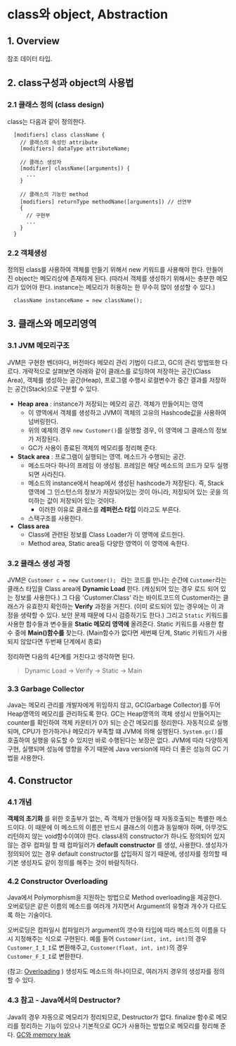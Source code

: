 # class와 object, Abstraction
## 1. Overview
참조 데이터 타입.
## 2. class구성과 object의 사용법
### 2.1 클래스 정의 (class design)
class는 다음과 같이 정의한다.
```
  [modifiers] class className {
    // 클래스의 속성인 attribute
    [modifiers] dataType attributeName;

    // 클래스 생성자
    [modifier] className([arguments]) {
      ...
    }

    // 클래스의 기능인 method
    [modifiers] returnType methodName([arguments]) // 선언부
    {  
      // 구현부
      ...
    }
  }
```
### 2.2 객체생성
정의된 class를 사용하여 객체를 만들기 위해서 new 키워드를 사용해야 한다. 만들어진 object는 메모리상에 존재하게 된다. (따라서 객체를 생성하기 위해서는 충분한 메모리가 있어야 한다. instance는 메모리가 허용하는 한 무수히 많이 생성할 수 있다.)
```
  className instanceName = new className();
```

## 3. 클래스와 메모리영역
### 3.1 JVM 메모리구조
JVM은 구현한 벤더마다, 버전마다 메모리 관리 기법이 다르고, GC의 관리 방법또한 다르다. 개략적으로 살펴보면 아래와 같이 클래스를 로딩하여 저장하는 공간(Class Area), 객체를 생성하는 공간(Heap), 프로그램 수행시 로컬변수가 중간 결과를 저장하는 공간(Stack)으로 구분할 수 있다.

* **Heap area** : instance가 저장되는 메모리 공간. 객체가 만들어지는 영역
  * 이 영역에서 객체를 생성하고 JVM이 객체의 고유의 Hashcode값을 사용하여 넘버링한다.
  * 위의 예제의 경우 `new Customer()`를 실행할 경우, 이 영역에 그 클래스의 정보가 저장된다.
  * GC가 사용이 종료된 객체의 메모리를 정리해 준다.
* **Stack area** : 프로그램이 실행되는 영역. 메소드가 수행되는 공간.
  * 메소드마다 하나의 프레임 이 생성됨. 프레임은 해당 메소드의 코드가 모두 실행되면 사라진다.
  * 메소드의 instance에서 heap에서 생성된 hashcode가 저장된다. 즉, Stack 영역에 그 인스턴스의 정보가 저장되어있는 것이 아니라, 저장되어 있는 곳을 의미하는 값이 저장되어 있는 것이다.
    * 이러한 이유로 클래스를 **레퍼런스 타입** 이라고도 부른다.
  * 스택구조를 사용한다.
* **Class area**
  * Class에 관련된 정보를 Class Loader가 이 영역에 로드한다.
  * Method area, Static area등 다양한 영역이 이 영역에 속한다.

### 3.2 클래스 생성 과정
JVM은 `Customer c = new Customer(); ` 라는 코드를 만나는 순간에 `Customer`라는 클래스 타입을 Class area에 **Dynamic Load** 한다. (캐싱되어 있는 경우 로드 되어 있는 정보를 사용한다.)
그 다음 'Customer.Class' 라는 바이트코드의 Customer라는 클래스가 유효한지 확인하는 **Verify** 과정을 거친다. (이미 로드되어 있는 경우에는 이 과정을 생략할 수 있다. 보안 문제 때문에 다시 검증하기도 한다.)
그리고 `Static` 키워드를 사용한 함수들과 변수들을 **Static 메모리 영역에** 올려준다. Static 키워드를 사용한 함수 중에 **Main()함수를** 찾는다. (Main함수가 없다면 세번째 단계, Static 키워드가 사용되지 않았다면 두번째 단계에서 종료)

정리하면 다음의 4단계를 거친다고 생각하면 된다.

> Dynamic Load -> Verify -> Static -> Main

### 3.3 Garbage Collector
Java는 메모리 관리를 개발자에게 위임하지 않고, GC(Garbage Collector)를 두어 Heap영역의 메모리를 관리하도록 한다. GC는 Heap영역의 객체 생성시 만들어지는 counter를 확인하여 객체 카운터가 0가 되는 순간 메모리를 정리한다. 자동적으로 실행되며, CPU가 한가하거나 메모리가 부족할 떄 JVM에 의해 실행된다.
`System.gc()`를 호출하여 실행을 유도할 수 있지만 바로 수행된다는 보장은 없다.
JVM에 따라 다양하게 구현, 실행되며 성능에 영향을 주기 때문에 Java version에 따라 더 좋은 성능의 GC 기법을 사용한다.

## 4. Constructor
### 4.1 개념
**객체의 초기화** 를 위한 호출부가 없는, 즉 객체가 만들어질 때 자동호출되는 특별한 메소드이다. 이 때문에 이 메소드의 이름은 반드시 클래스의 이름과 동일해야 하며, 아무것도 리턴하지 않는 void함수이여야 한다.
class내의 constructor가 하나도 정의되어 있지 않는 경우 컴파일 할 때 컴파일러가 **default constructor** 를 생성, 사용한다.
생성자가 정의되어 있는 경우 default constructor를 삽입하지 않기 때문에, 생성자를 정의할 때 기본 생성자도 같이 정의를 해주는 것이 바람직하다.
### 4.2 Constructor Overloading
Java에서 Polymorphism을 지원하는 방법으로 Method overloading을 제공한다. 오버로딩은 같은 이름의 메소드를 여러개 가지면서 Argument의 유형과 개수가 다르도록 하는 기술이다.

오버로딩은 컴파일시 컴파일러가 argument의 갯수와 타입에 따라 메소드의 이름을 다시 지정해주는 식으로 구현된다. 예를 들어 `Customer(int, int, int)`의 경우 `Customer_I_I_I`로 변환해주고, `Customer(float, int, int)`의 경우 `Customer_F_I_I`로 변환한다.

(참고: [Overloading](https://www.techopedia.com/definition/3236/overloading) )
생성자도 메소드의 하나이므로, 여러가지 경우의 생성자를 정의할 수 있다.

### 4.3 참고 - Java에서의 Destructor?
Java의 경우 자동으로 메모리가 정리되므로, Destructor가 없다.
finalize 함수로 메모리를 정리하는 기능이 있으나 기본적으로 GC가 사용하는 방법으로 메모리를 정리해 준다.
[GC와 memory leak](https://stackoverflow.com/questions/171952/is-there-a-destructor-for-java)
